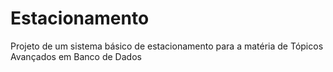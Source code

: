 # Estacionamento
Projeto de um sistema básico de estacionamento para a matéria de Tópicos Avançados em Banco de Dados
